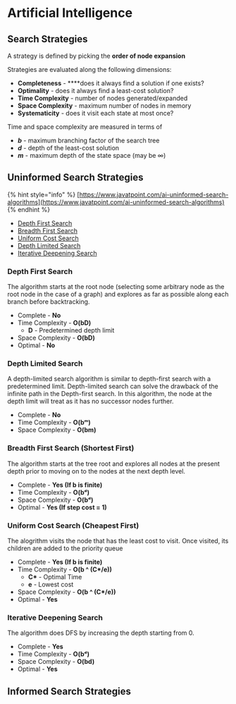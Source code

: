 # Artificial Intelligence

## Search Strategies

A strategy is defined by picking the **order of node expansion**

Strategies are evaluated along the following dimensions: 

* **Completeness** - ****does it always find a solution if one exists? 
* **Optimality** - does it always find a least-cost solution? 
* **Time Complexity** - number of nodes generated/expanded 
* **Space Complexity** - maximum number of nodes in memory 
* **Systematicity** - does it visit each state at most once?

Time and space complexity are measured in terms of 

* _**b**_ - maximum branching factor of the search tree
* _**d**_ - depth of the least-cost solution 
* _**m**_ - maximum depth of the state space \(may be ∞\)

## Uninformed Search Strategies

{% hint style="info" %}
[https://www.javatpoint.com/ai-uninformed-search-algorithms](https://www.javatpoint.com/ai-uninformed-search-algorithms)
{% endhint %}

* [Depth First Search](artificial-intelligence.md#depth-first-search)
* [Breadth First Search ](artificial-intelligence.md#breadth-first-search-shortest-first)
* [Uniform Cost Search](artificial-intelligence.md#uniform-cost-search-cheapest-first)
* [Depth Limited Search](artificial-intelligence.md#depth-limited-search)
* [Iterative Deepening Search](artificial-intelligence.md#iterative-deepening-search)

### Depth First Search

The algorithm starts at the root node \(selecting some arbitrary node as the root node in the case of a graph\) and explores as far as possible along each branch before backtracking.

* Complete - **No**
* Time Complexity - **O\(bD\)**
  * **D** - Predetermined depth limit
* Space Complexity - **O\(bD\)**
* Optimal - **No**

### **Depth Limited Search**

A depth-limited search algorithm is similar to depth-first search with a predetermined limit. Depth-limited search can solve the drawback of the infinite path in the Depth-first search. In this algorithm, the node at the depth limit will treat as it has no successor nodes further.

* Complete - **No**
* Time Complexity - **O\(bᵐ\)**
* Space Complexity - **O\(bm\)**

### Breadth First Search \(Shortest First\)

The algorithm starts at the tree root and explores all nodes at the present depth prior to moving on to the nodes at the next depth level.

* Complete - **Yes \(If b is finite\)**
* Time Complexity - **O\(bᵈ\)**
* Space Complexity - **O\(bᵈ\)**
* Optimal - **Yes \(If step cost = 1\)**

### Uniform Cost Search \(Cheapest First\)

The alogrithm visits the node that has the least cost to visit. Once visited, its children are added to the priority queue

* Complete - **Yes \(If b is finite\)**
* Time Complexity - **O\(b ^ \(C\*/e\)\)**
  * **C\*** - Optimal Time
  * **e** - Lowest cost
* Space Complexity - **O\(b ^ \(C\*/e\)\)**
* Optimal - **Yes**

### Iterative Deepening Search

The algorithm does DFS by increasing the depth starting from 0.

* Complete - **Yes**
* Time Complexity - **O\(bᵈ\)**
* Space Complexity - **O\(bd\)**
* Optimal - **Yes**

## Informed Search Strategies



